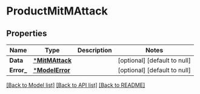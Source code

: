 # ProductMitMAttack

## Properties
Name | Type | Description | Notes
------------ | ------------- | ------------- | -------------
**Data** | [***MitMAttack**](MitMAttack.md) |  | [optional] [default to null]
**Error_** | [***ModelError**](Error.md) |  | [optional] [default to null]

[[Back to Model list]](../README.md#documentation-for-models) [[Back to API list]](../README.md#documentation-for-api-endpoints) [[Back to README]](../README.md)

